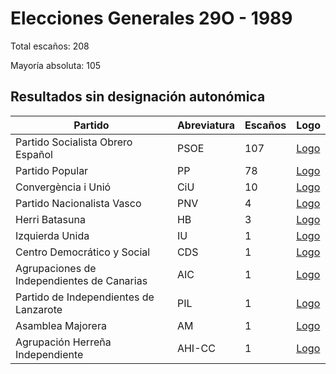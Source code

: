 # Elecciones Generales 29O - 1989

Total escaños: 208

Mayoría absoluta: 105

## Resultados sin designación autonómica

| Partido | Abreviatura | Escaños | Logo |
| - | - | - | - |
| Partido Socialista Obrero Español | PSOE | 107 | [Logo](https://github.com/playzzz/Pactos/blob/master/Logos/PSOE.jpg?raw=true)
| Partido Popular | PP | 78 | [Logo](https://github.com/playzzz/Pactos/blob/master/Logos/PP.jpg?raw=true)
| Convergència i Unió | CiU | 10 | [Logo](https://github.com/playzzz/Pactos/blob/master/Logos/CIU.jpg?raw=true)
| Partido Nacionalista Vasco | PNV | 4 | [Logo](https://github.com/playzzz/Pactos/blob/master/Logos/PNV.jpg?raw=true)
| Herri Batasuna | HB | 3 | [Logo](https://github.com/playzzz/Pactos/blob/master/Logos/HB.jpg?raw=true)
| Izquierda Unida | IU | 1 | [Logo](https://github.com/playzzz/Pactos/blob/master/Logos/IU.jpg?raw=true)
| Centro Democrático y Social | CDS | 1 | [Logo](https://github.com/playzzz/Pactos/blob/master/Logos/CDS.jpg?raw=true)
| Agrupaciones de Independientes de Canarias | AIC | 1 | [Logo](https://github.com/playzzz/Pactos/blob/master/Logos/AIC.jpg?raw=true)
| Partido de Independientes de Lanzarote | PIL | 1 | [Logo](https://github.com/playzzz/Pactos/blob/master/Logos/PIL.jpg?raw=true)
| Asamblea Majorera | AM | 1 | [Logo](https://github.com/playzzz/Pactos/blob/master/Logos/AM.jpg?raw=true)
| Agrupación Herreña Independiente | AHI-CC | 1 | [Logo](https://github.com/playzzz/Pactos/blob/master/Logos/AHI-CC.jpg?raw=true)
